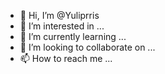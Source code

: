 - 👋 Hi, I’m @Yuliprris
- 👀 I’m interested in ...
- 🌱 I’m currently learning ...
- 💞️ I’m looking to collaborate on ...
- 📫 How to reach me ...

<!---
Yuliprris/Yuliprris is a ✨ special ✨ repository because its `README.md` (this file) appears on your GitHub profile.
You can click the Preview link to take a look at your changes.
--->
